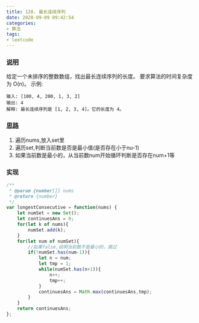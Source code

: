 ```yaml
---
title: 128. 最长连续序列
date: 2020-09-09 09:42:54
categories:
- 算法
tags:
- leetcode
---
```


### [说明](https://leetcode-cn.com/problems/longest-consecutive-sequence/)
给定一个未排序的整数数组，找出最长连续序列的长度。
要求算法的时间复杂度为 O(n)。
示例:
```
输入: [100, 4, 200, 1, 3, 2]
输出: 4
解释: 最长连续序列是 [1, 2, 3, 4]。它的长度为 4。

```
<!-- more -->

### [思路](https://leetcode-cn.com/problems/longest-consecutive-sequence/solution/128-zui-chang-lian-xu-xu-lie-by-luckyxutao/)
1. 遍历nums,放入set里
2. 遍历set,判断当前数是否是最小值(是否存在小于nu-1)
3. 如果当前数是最小的，从当前数num开始循环判断是否存在num+1等

### 实现
```js
/**
 * @param {number[]} nums
 * @return {number}
 */
var longestConsecutive = function(nums) {
    let numSet = new Set();
    let continuesAns = 0;
    for(let k of nums){
        numSet.add(k);
    }
    for(let num of numSet){
        //如果false,说明当前数不是最小的，跳过
        if(!numSet.has(num-1)){
            let n = num;
            let tmp = 1;
            while(numSet.has(n+1)){
                n++;
                tmp++;
            }
            continuesAns = Math.max(continuesAns,tmp);
        }
    }
    return continuesAns;
};
```

